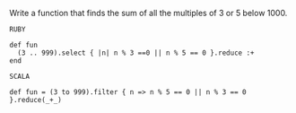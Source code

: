 Write a function that finds the sum of all the multiples of 3 or 5 below 1000.

`RUBY`

```
def fun
  (3 .. 999).select { |n| n % 3 ==0 || n % 5 == 0 }.reduce :+
end
```

`SCALA`

```
def fun = (3 to 999).filter { n => n % 5 == 0 || n % 3 == 0 }.reduce(_+_)
```
